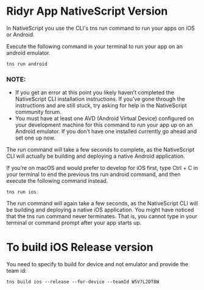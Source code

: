# Ridyr App NativeScript Version

In NativeScript you use the CLI's tns run command to run your apps on iOS or Android.

Execute the following command in your terminal to run your app on an android emulator.


```
tns run android
```




### NOTE:

* If you get an error at this point you likely haven’t completed the NativeScript CLI installation instructions. If you’ve gone through the instructions and are still stuck, try asking for help in the NativeScript community forum.
* You must have at least one AVD (Android Virtual Device) configured on your development machine for this command to run your app up on an Android emulator. If you don’t have one installed currently go ahead and set one up now.


The run command will take a few seconds to complete, as the NativeScript CLI will actually be building and deploying a native Android application.

If you’re on macOS and would prefer to develop for iOS first, type Ctrl + C in your terminal to end the previous tns run android command, and then execute the following command instead.


```
tns run ios
```



The run command will again take a few seconds, as the NativeScript CLI will be building and deploying a native iOS application. 
You might have noticed that the tns run command never terminates. That is, you cannot type in your terminal or command prompt after your app starts up.


# To build iOS Release version

You need to specify to build for device and not emulator and provide the team id:

```
tns build ios --release --for-device --teamId W5V7L2DT8W
```
